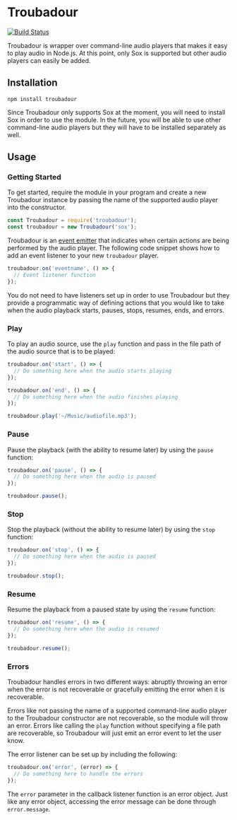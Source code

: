 # Troubadour
[![Build Status](https://travis-ci.com/jaredpetersen/troubadour.svg?token=U58FHdxksYsWZzj98oVM&branch=master)](https://travis-ci.com/jaredpetersen/troubadour)

Troubadour is wrapper over command-line audio players that makes it easy to play audio in Node.js. At this point, only Sox is supported but other audio players can easily be added.

## Installation
```
npm install troubadour
```
Since Troubadour only supports Sox at the moment, you will need to install Sox in order to use the module. In the future, you will be able to use other command-line audio players but they will have to be installed separately as well.

## Usage
### Getting Started
To get started, require the module in your program and create a new Troubadour instance by passing the name of the supported audio player into the constructor.

```javascript
const Troubadour = require('troubadour');
const troubadour = new Troubadour('sox');
```

Troubadour is an [event emitter](https://nodejs.org/api/events.html) that indicates when certain actions are being performed by the audio player. The following code snippet shows how to add an event listener to your new `troubadour` player.

```javascript
troubadour.on('eventname', () => {
  // Event listener function
});
```

You do not need to have listeners set up in order to use Troubadour but they provide a programmatic way of defining actions that you would like to take when the audio playback starts, pauses, stops, resumes, ends, and errors.

### Play
To play an audio source, use the `play` function and pass in the file path of the audio source that is to be played:

```javascript
troubadour.on('start', () => {
  // Do something here when the audio starts playing
});

troubadour.on('end', () => {
  // Do something here when the audio finishes playing
});

troubadour.play('~/Music/audiofile.mp3');
```

### Pause
Pause the playback (with the ability to resume later) by using the `pause` function:

```javascript
troubadour.on('pause', () => {
  // Do something here when the audio is paused
});

troubadour.pause();
```

### Stop
Stop the playback (without the ability to resume later) by using the `stop` function:

```javascript
troubadour.on('stop', () => {
  // Do something here when the audio is paused
});

troubadour.stop();
```

### Resume
Resume the playback from a paused state by using the `resume` function:

```javascript
troubadour.on('resume', () => {
  // Do something here when the audio is resumed
});

troubadour.resume();
```

### Errors
Troubadour handles errors in two different ways: abruptly throwing an error when the error is not recoverable or gracefully emitting the error when it is recoverable.

Errors like not passing the name of a supported command-line audio player to the Troubadour constructor are not recoverable, so the module will throw an error. Errors like calling the `play` function without specifying a file path are recoverable, so Troubadour will just emit an error event to let the user know.

The error listener can be set up by including the following:

```javascript
troubadour.on('error', (error) => {
  // Do something here to handle the errors
});
```

The `error` parameter in the callback listener function is an error object. Just like any error object, accessing the error message can be done through `error.message`.
